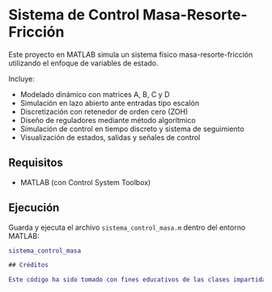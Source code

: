 # Sistema de Control Masa-Resorte-Fricción

Este proyecto en MATLAB simula un sistema físico masa-resorte-fricción utilizando el enfoque de variables de estado.

Incluye:
- Modelado dinámico con matrices A, B, C y D
- Simulación en lazo abierto ante entradas tipo escalón
- Discretización con retenedor de orden cero (ZOH)
- Diseño de reguladores mediante método algorítmico
- Simulación de control en tiempo discreto y sistema de seguimiento
- Visualización de estados, salidas y señales de control

## Requisitos

- MATLAB (con Control System Toolbox)

## Ejecución

Guarda y ejecuta el archivo `sistema_control_masa.m` dentro del entorno MATLAB:

```matlab
sistema_control_masa

## Créditos

Este código ha sido tomado con fines educativos de las clases impartidas por el **Ing. José Ambrosio Machuca Mines**, a quien se reconoce como autor original del desarrollo del sistema de control masa-resorte-fricción en MATLAB.
